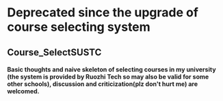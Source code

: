 # Deprecated since the upgrade of course selecting system
## Course_SelectSUSTC 
#### Basic thoughts and naive skeleton of selecting courses in my university (the system is provided by Ruozhi Tech so may also be valid for some other schools), discussion and criticization(plz don't hurt me) are welcomed.
